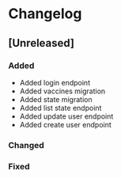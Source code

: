 # Changelog

## [Unreleased]

### Added

- Added login endpoint
- Added vaccines migration
- Added state migration
- Added list state endpoint
- Added update user endpoint
- Added create user endpoint

### Changed

### Fixed
